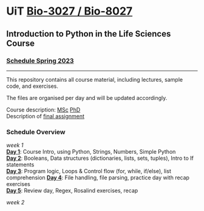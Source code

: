 # UiT [Bio-3027 / Bio-8027](https://uit.no/education/courses/course?p_document_id=822634) 
## Introduction to Python in the Life Sciences Course 
### [Schedule Spring 2023](https://timeplan.uit.no/emne_timeplan.php?sem=24v&module=BIO-3027-1#week=1-25)
---
This repository contains all course material, including lectures, sample code, and exercises.

The files are organised per day and will be updated accordingly.

Course description: [MSc](course_information/python_course_msc.pdf) [PhD](course_information/python_course_phd.pdf)  
Description of [final assignment](course_information/final_assignment_guidelines.pdf)

### Schedule Overview
_week 1_  
**[Day 1](basics_day1)**: Course Intro, using Python, Strings, Numbers, Simple Python  
**[Day 2](datastructures_day2)**: Booleans, Data structures (dictionaries, lists, sets, tuples), Intro to If statements  
**[Day 3](functions_day3)**: Program logic, Loops & Control flow (for, while, if/else), list comprehension
**[Day 4](fileIO_day4)**: File handling, file parsing, practice day with recap exercises    
**[Day 5](review_day5)**: Review day, Regex, Rosalind exercises, recap

_week 2_  

